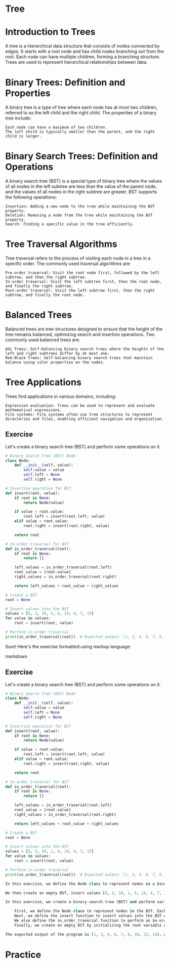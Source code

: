 # Tree

# Introduction to Trees

A tree is a hierarchical data structure that consists of nodes connected by edges. It starts with a root node and has child nodes branching out from the root. Each node can have multiple children, forming a branching structure. Trees are used to represent hierarchical relationships between data.

# Binary Trees: Definition and Properties

A binary tree is a type of tree where each node has at most two children, referred to as the left child and the right child. The properties of a binary tree include:

    Each node can have a maximum of two children.
    The left child is typically smaller than the parent, and the right child is larger.

# Binary Search Trees: Definition and Operations

A binary search tree (BST) is a special type of binary tree where the values of all nodes in the left subtree are less than the value of the parent node, and the values of all nodes in the right subtree are greater. BST supports the following operations:

    Insertion: Adding a new node to the tree while maintaining the BST property.
    Deletion: Removing a node from the tree while maintaining the BST property.
    Search: Finding a specific value in the tree efficiently.

# Tree Traversal Algorithms

Tree traversal refers to the process of visiting each node in a tree in a specific order. The commonly used traversal algorithms are:

    Pre-order traversal: Visit the root node first, followed by the left subtree, and then the right subtree.
    In-order traversal: Visit the left subtree first, then the root node, and finally the right subtree.
    Post-order traversal: Visit the left subtree first, then the right subtree, and finally the root node.

# Balanced Trees

Balanced trees are tree structures designed to ensure that the height of the tree remains balanced, optimizing search and insertion operations. Two commonly used balanced trees are:

    AVL Trees: Self-balancing binary search trees where the heights of the left and right subtrees differ by at most one.
    Red-Black Trees: Self-balancing binary search trees that maintain balance using color properties on the nodes.

# Tree Applications

Trees find applications in various domains, including:

    Expression evaluation: Trees can be used to represent and evaluate mathematical expressions.
    File systems: File systems often use tree structures to represent directories and files, enabling efficient navigation and organization.

## Exercise

Let's create a binary search tree (BST) and perform some operations on it.

```python
# Binary Search Tree (BST) Node
class Node:
    def __init__(self, value):
        self.value = value
        self.left = None
        self.right = None

# Insertion operation for BST
def insert(root, value):
    if root is None:
        return Node(value)

    if value < root.value:
        root.left = insert(root.left, value)
    elif value > root.value:
        root.right = insert(root.right, value)

    return root

# In-order traversal for BST
def in_order_traversal(root):
    if root is None:
        return []

    left_values = in_order_traversal(root.left)
    root_value = [root.value]
    right_values = in_order_traversal(root.right)

    return left_values + root_value + right_values

# Create a BST
root = None

# Insert values into the BST
values = [8, 3, 10, 1, 6, 14, 4, 7, 13]
for value in values:
    root = insert(root, value)

# Perform in-order traversal
print(in_order_traversal(root))  # Expected output: [1, 3, 4, 6, 7, 8, 10, 13, 14]
```

Sure! Here's the exercise formatted using markup language:

markdown

## Exercise

Let's create a binary search tree (BST) and perform some operations on it.

```python
# Binary Search Tree (BST) Node
class Node:
    def __init__(self, value):
        self.value = value
        self.left = None
        self.right = None

# Insertion operation for BST
def insert(root, value):
    if root is None:
        return Node(value)

    if value < root.value:
        root.left = insert(root.left, value)
    elif value > root.value:
        root.right = insert(root.right, value)

    return root

# In-order traversal for BST
def in_order_traversal(root):
    if root is None:
        return []

    left_values = in_order_traversal(root.left)
    root_value = [root.value]
    right_values = in_order_traversal(root.right)

    return left_values + root_value + right_values

# Create a BST
root = None

# Insert values into the BST
values = [8, 3, 10, 1, 6, 14, 4, 7, 13]
for value in values:
    root = insert(root, value)

# Perform in-order traversal
print(in_order_traversal(root))  # Expected output: [1, 3, 4, 6, 7, 8, 10, 13, 14]

In this exercise, we define the Node class to represent nodes in a binary search tree (BST). We also define the insert function to insert values into the BST while maintaining the BST property. The in_order_traversal function performs an in-order traversal of the BST and returns the values in sorted order.

We then create an empty BST, insert values [8, 3, 10, 1, 6, 14, 4, 7, 13] into it using the insert function, and finally perform an in-order traversal using the in_order_traversal function. The expected output is [1, 3, 4, 6, 7, 8, 10, 13, 14], which represents the sorted values of the BST.

In this exercise, we create a binary search tree (BST) and perform various operations on it.

    First, we define the Node class to represent nodes in the BST. Each node has a value, left child, and right child.
    Next, we define the insert function to insert values into the BST while maintaining the BST property. It takes the current root and the value to be inserted. If the root is None, a new node is created with the given value. Otherwise, the function recursively calls itself on the left or right child depending on the value.
    We also define the in_order_traversal function to perform an in-order traversal of the BST. It returns a list of values in sorted order. The function recursively traverses the left subtree, visits the root node, and then traverses the right subtree.
    Finally, we create an empty BST by initializing the root variable as None. We insert values [8, 3, 10, 1, 6, 14, 4, 7, 13] into the BST using the insert function. Finally, we perform an in-order traversal using the in_order_traversal function and print the result.

The expected output of the program is [1, 3, 4, 6, 7, 8, 10, 13, 14], which represents the sorted values of the BST.
```

# Practice
